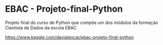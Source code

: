 # EBAC - Projeto-final-Python
Projeto final do curso de Python que compõe um dos módulos da formação Cientista de Dados da escola EBAC


https://www.kaggle.com/davialencar/ebac-projeto-final-python
